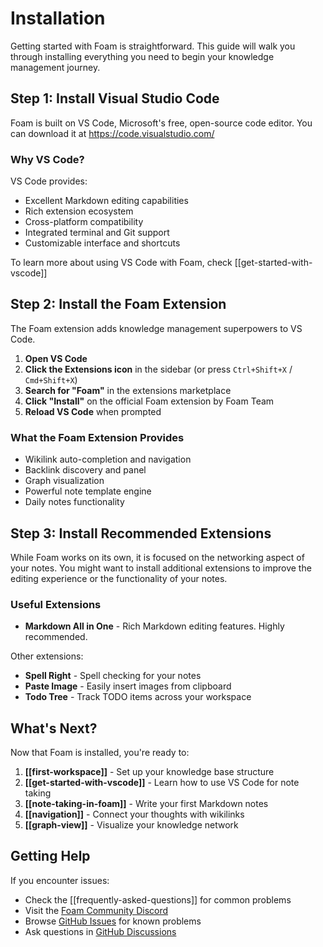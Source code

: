 # Installation

Getting started with Foam is straightforward. This guide will walk you through installing everything you need to begin your knowledge management journey.

## Step 1: Install Visual Studio Code

Foam is built on VS Code, Microsoft's free, open-source code editor. You can download it at https://code.visualstudio.com/

### Why VS Code?

VS Code provides:

- Excellent Markdown editing capabilities
- Rich extension ecosystem
- Cross-platform compatibility
- Integrated terminal and Git support
- Customizable interface and shortcuts

To learn more about using VS Code with Foam, check [[get-started-with-vscode]]

## Step 2: Install the Foam Extension

The Foam extension adds knowledge management superpowers to VS Code.

1. **Open VS Code**
2. **Click the Extensions icon** in the sidebar (or press `Ctrl+Shift+X` / `Cmd+Shift+X`)
3. **Search for "Foam"** in the extensions marketplace
4. **Click "Install"** on the official Foam extension by Foam Team
5. **Reload VS Code** when prompted

### What the Foam Extension Provides

- Wikilink auto-completion and navigation
- Backlink discovery and panel
- Graph visualization
- Powerful note template engine
- Daily notes functionality

## Step 3: Install Recommended Extensions

While Foam works on its own, it is focused on the networking aspect of your notes. You might want to install additional extensions to improve the editing experience or the functionality of your notes.

### Useful Extensions

- **Markdown All in One** - Rich Markdown editing features. Highly recommended.

Other extensions:

- **Spell Right** - Spell checking for your notes
- **Paste Image** - Easily insert images from clipboard
- **Todo Tree** - Track TODO items across your workspace

## What's Next?

Now that Foam is installed, you're ready to:

1. **[[first-workspace]]** - Set up your knowledge base structure
2. **[[get-started-with-vscode]]** - Learn how to use VS Code for note taking
3. **[[note-taking-in-foam]]** - Write your first Markdown notes
4. **[[navigation]]** - Connect your thoughts with wikilinks
5. **[[graph-view]]** - Visualize your knowledge network

## Getting Help

If you encounter issues:

- Check the [[frequently-asked-questions]] for common problems
- Visit the [Foam Community Discord](https://foambubble.github.io/join-discord/w)
- Browse [GitHub Issues](https://github.com/foambubble/foam/issues) for known problems
- Ask questions in [GitHub Discussions](https://github.com/foambubble/foam/discussions)

